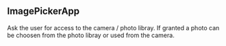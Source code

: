## ImagePickerApp
Ask the user for access to the camera / photo libray. If granted a photo can be choosen from the photo libray or used from 
the camera.
